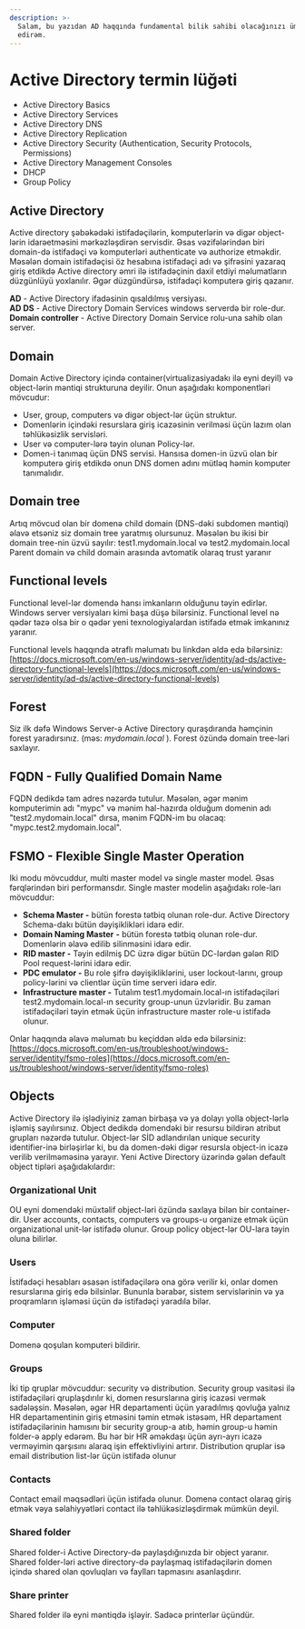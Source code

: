 ```yaml
---
description: >-
  Salam, bu yazıdan AD haqqında fundamental bilik sahibi olacağınızı ümid
  edirəm.
---
```


# Active Directory termin lüğəti

* Active Directory Basics
* Active Directory Services
* Active Directory DNS
* Active Directory Replication
* Active Directory Security \(Authentication, Security Protocols, Permissions\)
* Active Directory Management Consoles
* DHCP
* Group Policy

## Active Directory

Active directory şəbəkədəki istifadəçilərin, komputerlərin və digər object-lərin idarəetməsini mərkəzləşdirən servisdir. Əsas vəzifələrindən biri domain-də istifadəçi və komputerləri authenticate və authorize etməkdir. Məsələn domain istifadəçisi öz hesabına istifadəçi adı və şifrəsini yazaraq giriş etdikdə Active directory əmri ilə istifadəçinin daxil etdiyi məlumatların düzgünlüyü yoxlanılır. Əgər düzgündürsə, istifadəçi komputerə giriş qazanır.

**AD** - Active Directory ifadəsinin qısaldılmış versiyası.  
**AD DS** - Active Directory Domain Services windows serverdə bir role-dur.  
**Domain controller** - Active Directory Domain Service rolu-una sahib olan server. 

## Domain

Domain Active Directory içində container\(virtualizasiyadakı ilə eyni deyil\) və object-lərin məntiqi strukturuna deyilir. Onun aşağıdakı komponentləri mövcudur:

* User, group, computers və digər object-lər üçün struktur.
* Domenlərin içindəki resurslara giriş icazəsinin verilməsi üçün lazım olan təhlükəsizlik servisləri.
* User və computer-lərə təyin olunan Policy-lər.
* Domen-i tanımaq üçün DNS servisi. Hansısa domen-in üzvü olan bir komputerə giriş etdikdə onun DNS domen adını mütləq həmin komputer tanımalıdır.

## Domain tree

Artıq mövcud olan bir domenə child domain \(DNS-dəki subdomen məntiqi\) əlavə etsəniz siz domain tree yaratmış olursunuz. Məsələn bu ikisi bir domain tree-nin üzvü sayılır: test1.mydomain.local və test2.mydomain.local  
Parent domain və child domain arasında avtomatik olaraq trust yaranır

## Functional levels 

Functional level-lər domendə hansı imkanların olduğunu təyin edirlər. Windows server versiyaları kimi başa düşə bilərsiniz. Functional level nə qədər təzə olsa bir o qədər yeni texnologiyalardan istifadə etmək imkanınız yaranır.

Functional levels haqqında ətraflı məlumatı bu linkdən əldə edə bilərsiniz: [https://docs.microsoft.com/en-us/windows-server/identity/ad-ds/active-directory-functional-levels](https://docs.microsoft.com/en-us/windows-server/identity/ad-ds/active-directory-functional-levels)

## Forest

Siz ilk dəfə Windows Server-ə Active Directory quraşdıranda həmçinin forest yaradırsınız. \(məs: _mydomain.local_ \). Forest özündə domain tree-ləri saxlayır. 

## FQDN - Fully Qualified Domain Name

FQDN dedikdə tam adres nəzərdə tutulur. Məsələn, əgər mənim komputerimin adı "mypc" və mənim hal-hazırda olduğum domenin adı "test2.mydomain.local" dırsa, mənim FQDN-im bu olacaq: "mypc.test2.mydomain.local".

## FSMO - Flexible Single Master Operation

Iki modu mövcuddur, multi master model və single master model. Əsas fərqlərindən biri performansdır. Single master modelin aşağıdakı role-ları mövcuddur:

* **Schema Master -** bütün forestə tətbiq olunan role-dur. Active Directory Schema-dakı bütün dəyişiklikləri idarə edir.
* **Domain Naming Master** **-** bütün forestə tətbiq olunan role-dur. Domenlərin əlavə edilib silinməsini idarə edir.
* **RID master -** Təyin edilmiş DC üzrə digər bütün DC-lərdən gələn RID Pool request-lərini idarə edir. 
* **PDC emulator -** Bu role şifrə dəyişikliklərini, user lockout-larını, group policy-lərini və clientlər üçün time serveri idarə edir.
* **Infrastructure master -** Tutalım test1.mydomain.local-ın istifadəçiləri test2.mydomain.local-ın security group-unun üzvləridir. Bu zaman istifadəçiləri təyin etmək üçün infrastructure master role-u istifadə olunur.

Onlar haqqında əlavə məlumatı bu keçiddən əldə edə bilərsiniz: [https://docs.microsoft.com/en-us/troubleshoot/windows-server/identity/fsmo-roles](https://docs.microsoft.com/en-us/troubleshoot/windows-server/identity/fsmo-roles)

## Objects

Active Directory ilə işlədiyiniz zaman birbaşa və ya dolayı yolla object-lərlə işləmiş sayılırsınız. Object dedikdə domendəki bir resursu bildirən atribut grupları nəzərdə tutulur. Object-lər SİD adlandırılan unique security identifier-inə birləşirlər ki, bu da domen-dəki digər resursla object-in icazə verilib verilməməsinə yarayır. Yeni Active Directory üzərində gələn default object tipləri aşağıdakılardır:

### **Organizational Unit**

OU eyni domendəki müxtəlif object-ləri özündə saxlaya bilən bir container-dir. User accounts, contacts, computers və groups-u organize etmək üçün organizational unit-lər istifadə olunur. Group policy object-lər OU-lara təyin oluna bilirlər. 

### **Users** 

İstifadəçi hesabları əsasən istifadəçilərə ona görə verilir ki, onlar domen resurslarına giriş edə bilsinlər. Bununla bərabər, sistem servislərinin və ya proqramların işləməsi üçün də istifadəçi yaradıla bilər. 

### **Computer** 

Domenə qoşulan komputeri bildirir.

### **Groups** 

İki tip qruplar mövcuddur: security və distribution. Security group vasitəsi ilə istifadəçiləri qruplaşdırılır ki, domen resurslarına giriş icazəsi vermək sadələşsin. Məsələn, əgər HR departamenti üçün yaradılmış qovluğa yalnız HR departamentinin giriş etməsini təmin etmək istəsəm, HR departament istifadəçilərinin hamısını bir security group-a atıb, həmin group-u həmin folder-ə apply edərəm. Bu hər bir HR əməkdaşı üçün ayrı-ayrı icazə verməyimin qarşısını alaraq işin effektivliyini artırır. Distribution qruplar isə email distribution list-lər üçün istifadə olunur

### **Contacts** 

Contact email məqsədləri üçün istifadə olunur. Domenə contact olaraq giriş etmək vəya səlahiyyətləri contact ilə təhlükəsizləşdirmək mümkün deyil. 

### **Shared folder**

Shared folder-i Active Directory-də paylaşdığınızda bir object yaranır. Shared folder-ləri active directory-də paylaşmaq istifadəçilərin domen içində shared olan qovluqları və faylları tapmasını asanlaşdırır. 

### **Share printer**

Shared folder ilə eyni məntiqdə işləyir. Sadəcə printerlər üçündür.



